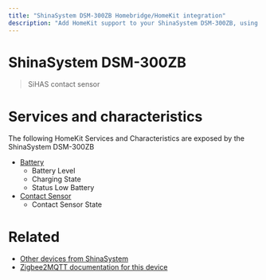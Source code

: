```yaml
---
title: "ShinaSystem DSM-300ZB Homebridge/HomeKit integration"
description: "Add HomeKit support to your ShinaSystem DSM-300ZB, using Homebridge, Zigbee2MQTT and homebridge-z2m."
---
```

<!---
This file has been GENERATED using src/docgen/docgen.ts
DO NOT EDIT THIS FILE MANUALLY!
-->
# ShinaSystem DSM-300ZB
> SiHAS contact sensor


# Services and characteristics
The following HomeKit Services and Characteristics are exposed by
the ShinaSystem DSM-300ZB

* [Battery](../../battery.md)
  * Battery Level
  * Charging State
  * Status Low Battery
* [Contact Sensor](../../sensors.md)
  * Contact Sensor State


# Related
* [Other devices from ShinaSystem](../index.md#shinasystem)
* [Zigbee2MQTT documentation for this device](https://www.zigbee2mqtt.io/devices/DSM-300ZB.html)